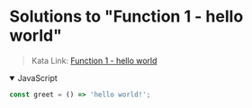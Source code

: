# Solutions to "Function 1 - hello world"

> Kata Link: [Function 1 - hello world](https://www.codewars.com/kata/523b4ff7adca849afe000035)

<details open>
<summary>JavaScript</summary>
<p>

```js
const greet = () => 'hello world!';
```

</p>
</details>
